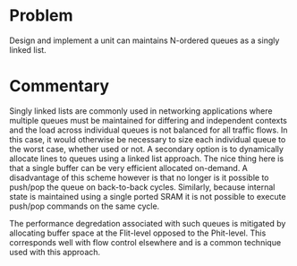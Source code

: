 # Problem

Design and implement a unit can maintains N-ordered queues as a singly
linked list.

# Commentary

Singly linked lists are commonly used in networking applications where
multiple queues must be maintained for differing and independent
contexts and the load across individual queues is not balanced for all
traffic flows. In this case, it would otherwise be necessary to size
each individual queue to the worst case, whether used or not. A
secondary option is to dynamically allocate lines to queues using a
linked list approach. The nice thing here is that a single buffer can
be very efficient allocated on-demand. A disadvantage of this scheme
however is that no longer is it possible to push/pop the queue on
back-to-back cycles. Similarly, because internal state is maintained
using a single ported SRAM it is not possible to execute push/pop
commands on the same cycle.

The performance degredation associated with such queues is mitigated
by allocating buffer space at the Flit-level opposed to the
Phit-level. This corresponds well with flow control elsewhere and is a
common technique used with this approach.

